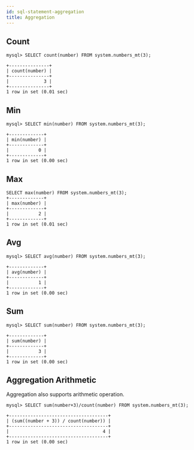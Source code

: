 ```yaml
---
id: sql-statement-aggregation
title: Aggregation
---
```



## Count

    mysql> SELECT count(number) FROM system.numbers_mt(3);

    +---------------+
    | count(number) |
    +---------------+
    |             3 |
    +---------------+
    1 row in set (0.01 sec)


## Min

    mysql> SELECT min(number) FROM system.numbers_mt(3);

    +-------------+
    | min(number) |
    +-------------+
    |           0 |
    +-------------+
    1 row in set (0.00 sec)


## Max

    SELECT max(number) FROM system.numbers_mt(3);
    +-------------+
    | max(number) |
    +-------------+
    |           2 |
    +-------------+
    1 row in set (0.01 sec)

## Avg

    mysql> SELECT avg(number) FROM system.numbers_mt(3);

    +-------------+
    | avg(number) |
    +-------------+
    |           1 |
    +-------------+
    1 row in set (0.00 sec)

## Sum

    mysql> SELECT sum(number) FROM system.numbers_mt(3);

    +-------------+
    | sum(number) |
    +-------------+
    |           3 |
    +-------------+
    1 row in set (0.00 sec)

## Aggregation Arithmetic

Aggregation also supports arithmetic operation.

    mysql> SELECT sum(number+3)/count(number) FROM system.numbers_mt(3);

    +-------------------------------------+
    | (sum((number + 3)) / count(number)) |
    +-------------------------------------+
    |                                   4 |
    +-------------------------------------+
    1 row in set (0.00 sec)
